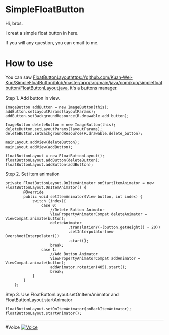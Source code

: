 # SimpleFloatButton
Hi, bros.

I creat a simple float button in here.

If you will any question, you can email to me.

# How to use

You can saw [FloatButtonLayout]()https://github.com/Kuan-Wei-Kuo/SimpleFloatButton/blob/master/app/src/main/java/com/kuo/simplefloatbutton/FloatButtonLayout.java, it's a buttons manager.

Step 1. Add button in view.

```
ImageButton addButton = new ImageButton(this);
addButton.setLayoutParams(layoutParams);
addButton.setBackgroundResource(R.drawable.add_button);

ImageButton deleteButton = new ImageButton(this);
deleteButton.setLayoutParams(layoutParams);
deleteButton.setBackgroundResource(R.drawable.delete_button);

mainLayout.addView(deleteButton);
mainLayout.addView(addButton);

floatButtonLayout = new FloatButtonLayout();
floatButtonLayout.addButton(deleteButton);
floatButtonLayout.addButton(addButton); 
```

Step 2. Set item animation
```
private FloatButtonLayout.OnItemAnimator onStartItemAnimator = new FloatButtonLayout.OnItemAnimator() {
        @Override
        public void setItemAnimator(View button, int index) {
            switch (index){
                case 0:
                    //Delete Button Animator
                    ViewPropertyAnimatorCompat deleteAnimator = ViewCompat.animate(button);
                    deleteAnimator
                            .translationY(-(button.getHeight() + 20))
                            .setInterpolator(new OvershootInterpolator())
                            .start();
                    break;
                case 1:
                    //Add Button Animator
                    ViewPropertyAnimatorCompat addAnimator = ViewCompat.animate(button);
                    addAnimator.rotation(405).start();
                    break;
            }
        }
    };
```
Step 3. Use FloatButtonLayout.setOnItemAnimator and FloatButtonLayout.startAnimator 
```
floatButtonLayout.setOnItemAnimator(onBackItemAnimator);
floatButtonLayout.startAnimator();
```
***

#Voice
[![Voice](https://lh3.googleusercontent.com/M1QK2wpOTa9gT3GA_7PqFK2IT0swoPlVibSxfDmujJc=w854-h509-no)](https://youtu.be/L2CXUIlsnqU)
